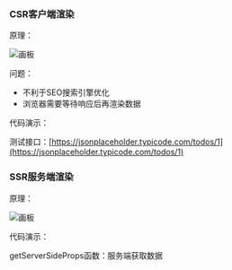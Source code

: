 

### CSR客户端渲染
原理：

![画板](https://duyi-resource.oss-cn-beijing.aliyuncs.com/dupeng/1735521481453-d4c7a550-62f0-4a84-9d75-b7fc2ab54f11.jpeg)

问题：

+ 不利于SEO搜索引擎优化
+ 浏览器需要等待响应后再渲染数据



代码演示：

测试接口：[https://jsonplaceholder.typicode.com/todos/1](https://jsonplaceholder.typicode.com/todos/1)



### SSR服务端渲染
原理：

![画板](https://duyi-resource.oss-cn-beijing.aliyuncs.com/dupeng/1735521764762-b0e7a1df-45de-414c-b949-6f284c1dcd02.jpeg)



代码演示：

getServerSideProps函数：服务端获取数据

